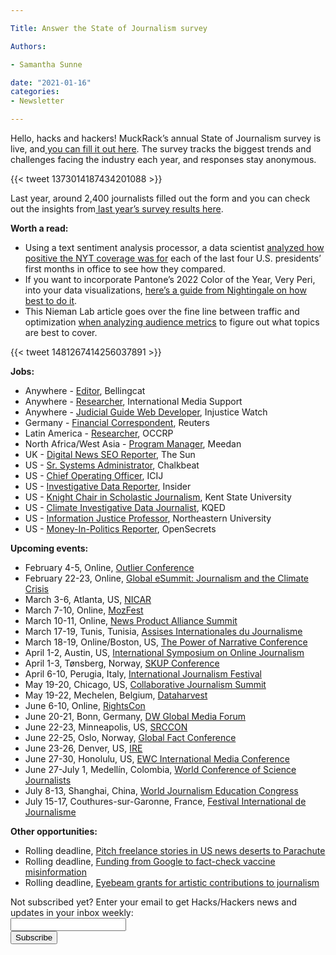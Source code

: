 ```yaml
---

Title: Answer the State of Journalism survey

Authors: 

- Samantha Sunne

date: "2021-01-16"
categories:
- Newsletter 

---
```


Hello, hacks and hackers! MuckRack’s annual State of Journalism survey is live, and[ you can fill it out here](https://www.surveymonkey.com/r/MREmail). The survey tracks the biggest trends and challenges facing the industry each year, and responses stay anonymous. 

{{< tweet 1373014187434201088 >}}

Last year, around 2,400 journalists filled out the form and you can check out the insights from[ last year’s survey results here](https://muckrack.com/blog/2021/03/15/state-of-journalism-2021).

**Worth a read:**



* Using a text sentiment analysis processor, a data scientist [analyzed how positive the  NYT coverage was for](https://towardsdatascience.com/?p=7156d77e385e) each of the last four U.S. presidents’ first months in office to see how they compared.
* If you want to incorporate Pantone’s 2022 Color of the Year, Very Peri, into your data visualizations, [here’s a guide from Nightingale on how best to do it](https://nightingaledvs.com/very-peri-pantone-2022-for-your-visualizations/).
* This Nieman Lab article goes over the fine line between traffic and optimization [when analyzing audience metrics](https://www.niemanlab.org/2022/01/traffic-whoring-or-simply-optimizing-finding-the-boundaries-between-clean-and-dirty-metrics/) to figure out what topics are best to cover.

{{< tweet 1481267414256037891 >}}

**Jobs:**



* Anywhere - [Editor](https://www.bellingcat.com/bellingcat-is-hiring-editor/), Bellingcat
* Anywhere - [Researcher](https://candidate.hr-manager.net/ApplicationInit.aspx?cid=1825&ProjectId=143704&DepartmentId=18964&MediaId=5&SkipAdvertisement=False), International Media Support
* Anywhere - [Judicial Guide Web Developer](https://www.injusticewatch.org/about/jobs/judicial-guide-web-developer/), Injustice Watch
* Germany - [Financial Correspondent](https://jobs.thomsonreuters.com/job/14581652/financials-correspondent-germany-reuters-frankfurt-de/), Reuters
* Latin America - [Researcher](https://www.occrp.org/en/occrp-jobs/latin-america-researcher), OCCRP
* North Africa/West Asia - [Program Manager](https://meedan.bamboohr.com/jobs/view.php?id=27), Meedan
* UK - [Digital News SEO Reporter](https://www.cisionjobs.co.uk/job/105630/the-sun-online-digital-news-seo-reporter-casual-shifts-/), The Sun
* US - [Sr. Systems Administrator](https://www.chalkbeat.org/pages/careers?gh_jid=4867732003), Chalkbeat
* US - [Chief Operating Officer](https://www.icij.org/about/work-with-us/), ICIJ
* US - [Investigative Data Reporter](https://www.linkedin.com/jobs/view/2846603020/), Insider
* US - [Knight Chair in Scholastic Journalism](https://www.ire.org/job-center/knight-chair-in-scholastic-journalism/), Kent State University
* US - [Climate Investigative Data Journalist](https://www.ire.org/job-center/full-time-limited-term-investigative-data-journalist-climate/), KQED
* US - [Information Justice Professor](https://careers.hrm.northeastern.edu/en-us/job/508568/open-rank-professor-information-justice), Northeastern University
* US - [Money-In-Politics Reporter](https://www.opensecrets.org/about/jobs.php), OpenSecrets

**Upcoming events:**



* February 4-5, Online, [Outlier Conference](https://outlierconf.com/)
* February 22-23, Online, [Global eSummit: Journalism and the Climate Crisis](https://wan-ifra.org/events/global-esummit-journalism-and-the-climate-crisis/)
* March 3-6, Atlanta, US, [NICAR](https://www.ire.org/submit-your-ideas-for-nicar22-and-sign-up-for-conference-emails/)
* March 7-10, Online, [MozFest](mozillafestival.org/en/)
* March 10-11, Online, [News Product Alliance Summit](https://newsproduct.org/summit)
* March 17-19, Tunis, Tunisia, [Assises Internationales du Journalisme](https://www.journalisme.com/les-assises-tunis-2021/rendez-vous-les-17-18-et-19-mars-2022-a-tunis/)
* March 18-19, Online/Boston, US, [The Power of Narrative Conference](https://combeyond.bu.edu/workshop/the-power-of-narrative-conference/)
* April 1-2, Austin, US, [International Symposium on Online Journalism](https://isoj.org/)
* April 1-3, Tønsberg, Norway, [SKUP Conference](https://www.skup.no/2021/11/merk-deg-disse-datoene)
* April 6-10, Perugia, Italy, [International Journalism Festival](https://www.journalismfestival.com/)
* May 19-20, Chicago, US, [Collaborative Journalism Summit](https://collaborativejournalism.org/cjs2022/)
* May 19-22, Mechelen, Belgium, [Dataharvest](https://dataharvest.eu/)
* June 6-10, Online, [RightsCon](https://www.rightscon.org/)
* June 20-21, Bonn, Germany, [DW Global Media Forum](https://www.dw.com/en/shaping-tomorrow-now/a-59407905)
* June 22-23, Minneapolis, US, [SRCCON](https://srccon.org)
* June 22-25, Oslo, Norway, [Global Fact Conference](https://www.poynter.org/fact-checking/2021/fact-checkers-will-meet-oslo-for-the-first-in-person-global-fact-conference-in-two-years/)
* June 23-26, Denver, US, [IRE](https://www.ire.org/training/conferences/)
* June 27-30, Honolulu, US, [EWC International Media Conference](https://www.eastwestcenter.org/professional-development/seminars-journalism-programs/ewc-international-media-conference)
* June 27-July 1, Medellín, Colombia, [World Conference of Science Journalists](https://wfsj.org/world-conference-on-science-journalists/)
* July 8-13, Shanghai, China, [World Journalism Education Congress](https://wjec.net/china-to-host-2022-world-journalism-education-congress/)
* July 15-17, Couthures-sur-Garonne, France, [Festival International de Journalisme](https://festivalinternationaldejournalisme.com/)

**Other opportunities:**



* Rolling deadline, [Pitch freelance stories in US news deserts to Parachute](https://parachutemagazine.com/)
* Rolling deadline, [Funding from Google to fact-check vaccine misinformation](https://blog.google/outreach-initiatives/google-news-initiative/open-fund-projects-debunking-vaccine-misinformation/)
* Rolling deadline, [Eyebeam grants for artistic contributions to journalism](https://www.eyebeam.org/eyebeam-center-for-the-future-of-journalism/)

<div id="mc_embed_signup"><form id="mc-embedded-subscribe-form" class="validate" action="//hackshackers.us1.list-manage.com/subscribe/post?u=c56f2e53d5ed6ef87f8aaa75c&amp;id=fb2bc6f10b" method="post" name="mc-embedded-subscribe-form" novalidate="" target="_blank">

<div id="mc_embed_signup_scroll">

<div class="mc-field-group"><label for="mce-EMAIL">Not subscribed yet? Enter your email to get Hacks/Hackers news and updates in your inbox weekly:  </label></div>

<div class="mc-field-group"><input id="mce-EMAIL" class="required email" name="EMAIL" type="email" value="" /></div>

<!-- real people should not fill this in and expect good things - do not remove this or risk form bot signups-->

<div style="position: absolute; left: -5000px;"><input tabindex="-1" name="b_c56f2e53d5ed6ef87f8aaa75c_fb2bc6f10b" type="text" value="" /></div>

<div class="clear"><input id="mc-embedded-subscribe" class="button" name="subscribe" type="submit" value="Subscribe" /></div>

</div>

</form></div>

<!--End mc_embed_signup-->

<meta name="twitter:card" content="summary">

<meta name="twitter:image:src" content="https://hackshackers.com/content-images/about/hackshackers_logomark.png">
